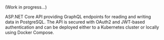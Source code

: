 (Work in progress...)

ASP.NET Core API providing GraphQL endpoints for reading and writing data in PostgreSQL. The API is secured with OAuth2 and JWT-based authentication and can be deployed either to a Kubernetes cluster or locally using Docker Compose.
